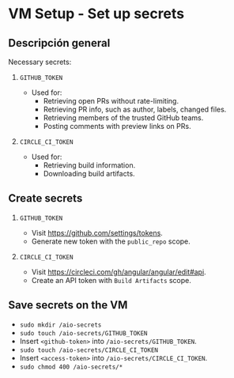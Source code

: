 # VM Setup - Set up secrets


## Descripción general

Necessary secrets:

1. `GITHUB_TOKEN`
   - Used for:
     - Retrieving open PRs without rate-limiting.
     - Retrieving PR info, such as author, labels, changed files.
     - Retrieving members of the trusted GitHub teams.
     - Posting comments with preview links on PRs.

2. `CIRCLE_CI_TOKEN`
   - Used for:
     - Retrieving build information.
     - Downloading build artifacts.


## Create secrets

1. `GITHUB_TOKEN`
   - Visit https://github.com/settings/tokens.
   - Generate new token with the `public_repo` scope.

2. `CIRCLE_CI_TOKEN`
   - Visit https://circleci.com/gh/angular/angular/edit#api.
   - Create an API token with `Build Artifacts` scope.


## Save secrets on the VM

- `sudo mkdir /aio-secrets`
- `sudo touch /aio-secrets/GITHUB_TOKEN`
- Insert `<github-token>` into `/aio-secrets/GITHUB_TOKEN`.
- `sudo touch /aio-secrets/CIRCLE_CI_TOKEN`
- Insert `<access-token>` into `/aio-secrets/CIRCLE_CI_TOKEN`.
- `sudo chmod 400 /aio-secrets/*`
